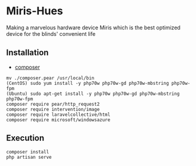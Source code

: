 # Miris-Hues
Making a marvelous hardware device Miris which is the best optimized device for the blinds' convenient life

## Installation
* [composer](https://getcomposer.org/download/)
```
mv ./composer.pear /usr/local/bin
(CentOS) sudo yum install -y php70w php70w-gd php70w-mbstring php70w-fpm
(Ubuntu) sudo apt-get install -y php70w php70w-gd php70w-mbstring php70w-fpm
composer require pear/http_request2
composer require intervention/image
composer require laravelcollective/html
composer require microsoft/windowsazure
```

## Execution
```
composer install
php artisan serve
```